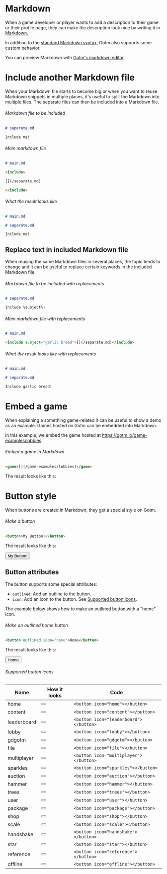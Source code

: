 # Markdown

When a game developer or player wants to add a description to their game or their profile page, they can make the description look nice by writing it in [Markdown](https://commonmark.org/help/).

In addition to the [standard Markdown syntax](https://commonmark.org/help/), Gotm also supports some custom behavior.

You can preview Markdown with [Gotm's markdown editor](/editor/markdown).

# Include another Markdown file

When your Markdown file starts to become big or when you want to reuse Markdown snippets in multiple places, it's useful to split the Markdown into multiple files. The separate files can then be included into a Markdown file.

###### Markdown file to be included

```markdown
# separate.md

Include me!
```

###### Main markdown file

```markdown
# main.md

<include>

[](/separate.md)

</include>
```

###### What the result looks like

```markdown
# main.md

# separate.md

Include me!
```

## Replace text in included Markdown file

When reusing the same Markdown files in several places, the topic tends to change and it can be useful to replace certain keywords in the included Markdown file.

###### Markdown file to be included with replacements

```markdown
# separate.md

Include %subject%!
```

###### Main markdown file with replacements

```markdown
# main.md

<include subject="garlic bread">[](/separate.md)</include>
```

###### What the result looks like with replacements

```markdown
# main.md

# separate.md

Include garlic bread!
```

# Embed a game

When explaining a something game-related it can be useful to show a demo as an example. Games hosted on Gotm can be embedded into Markdown.

In this example, we embed the game hosted at https://gotm.io/game-examples/lobbies.

###### Embed a game in Markdown

```markdown
<game>[](/game-examples/lobbies)</game>
```

The result looks like this:

<game>[](/game-examples/lobbies)</game>

# Button style

When buttons are created in Markdown, they get a special style on Gotm.

###### Make a button

```markdown
<button>My Button!</button>
```

The result looks like this:

<button>My Button!</button>

## Button attributes

The button supports some special attributes:

- `outlined`: Add an outline to the button.
- `icon`: Add an icon to the button. See [Supported button icons](#supported-button-icons).

The example below shows how to make an outlined button with a "home" icon.

###### Make an outlined home button

```markdown
<button outlined icon="home">Home</button>
```

The result looks like this:

<button outlined icon="home">Home</button>

###### Supported button icons

| Name        | How it looks                         | Code                                   |
| ----------- | ------------------------------------ | -------------------------------------- |
| home        | <button icon="home"></button>        | `<button icon="home"></button>`        |
| content     | <button icon="content"></button>     | `<button icon="content"></button>`     |
| leaderboard | <button icon="leaderboard"></button> | `<button icon="leaderboard"></button>` |
| lobby       | <button icon="lobby"></button>       | `<button icon="lobby"></button>`       |
| gdgotm      | <button icon="gdgotm"></button>      | `<button icon="gdgotm"></button>`      |
| file        | <button icon="file"></button>        | `<button icon="file"></button>`        |
| multiplayer | <button icon="multiplayer"></button> | `<button icon="multiplayer"></button>` |
| sparkles    | <button icon="sparkles"></button>    | `<button icon="sparkles"></button>`    |
| auction     | <button icon="auction"></button>     | `<button icon="auction"></button>`     |
| hammer      | <button icon="hammer"></button>      | `<button icon="hammer"></button>`      |
| trees       | <button icon="trees"></button>       | `<button icon="trees"></button>`       |
| user        | <button icon="user"></button>        | `<button icon="user"></button>`        |
| package     | <button icon="package"></button>     | `<button icon="package"></button>`     |
| shop        | <button icon="shop"></button>        | `<button icon="shop"></button>`        |
| scale       | <button icon="scale"></button>       | `<button icon="scale"></button>`       |
| handshake   | <button icon="handshake"></button>   | `<button icon="handshake"></button>`   |
| star        | <button icon="star"></button>        | `<button icon="star"></button>`        |
| reference   | <button icon="reference"></button>   | `<button icon="reference"></button>`   |
| offline     | <button icon="offline"></button>     | `<button icon="offline"></button>`     |
